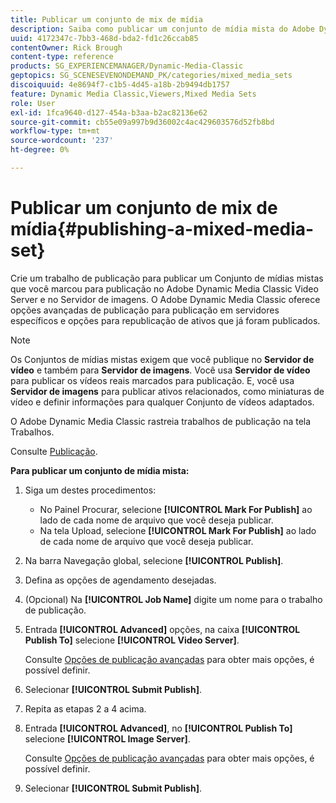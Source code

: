 ```yaml
---
title: Publicar um conjunto de mix de mídia
description: Saiba como publicar um conjunto de mídia mista do Adobe Dynamic Media Classic.
uuid: 4172347c-7bb3-468d-bda2-fd1c26ccab85
contentOwner: Rick Brough
content-type: reference
products: SG_EXPERIENCEMANAGER/Dynamic-Media-Classic
geptopics: SG_SCENESEVENONDEMAND_PK/categories/mixed_media_sets
discoiquuid: 4e8694f7-c1b5-4d45-a18b-2b9494db1757
feature: Dynamic Media Classic,Viewers,Mixed Media Sets
role: User
exl-id: 1fca9640-d127-454a-b3aa-b2ac82136e62
source-git-commit: cb55e09a997b9d36002c4ac429603576d52fb8bd
workflow-type: tm+mt
source-wordcount: '237'
ht-degree: 0%

---
```


# Publicar um conjunto de mix de mídia{#publishing-a-mixed-media-set}

Crie um trabalho de publicação para publicar um Conjunto de mídias mistas que você marcou para publicação no Adobe Dynamic Media Classic Video Server e no Servidor de imagens. O Adobe Dynamic Media Classic oferece opções avançadas de publicação para publicação em servidores específicos e opções para republicação de ativos que já foram publicados.

>[!NOTE]
>
>Os Conjuntos de mídias mistas exigem que você publique no **Servidor de vídeo** e também para **Servidor de imagens**. Você usa **Servidor de vídeo** para publicar os vídeos reais marcados para publicação. E, você usa **Servidor de imagens** para publicar ativos relacionados, como miniaturas de vídeo e definir informações para qualquer Conjunto de vídeos adaptados.

O Adobe Dynamic Media Classic rastreia trabalhos de publicação na tela Trabalhos.

Consulte [Publicação](publishing-files.md#publishing_files).

<!-- 

Comment Type: remark
Last Modified By: unknown unknown 
Last Modified Date: 

<p>RB: Updated the following steps as per Cynthia email, 11/9/2012, added 11/12/2012</p>

 -->

**Para publicar um conjunto de mídia mista:**

1. Siga um destes procedimentos:

   * No Painel Procurar, selecione **[!UICONTROL Mark For Publish]** ao lado de cada nome de arquivo que você deseja publicar.
   * Na tela Upload, selecione **[!UICONTROL Mark For Publish]** ao lado de cada nome de arquivo que você deseja publicar.

1. Na barra Navegação global, selecione **[!UICONTROL Publish]**.
1. Defina as opções de agendamento desejadas.
1. (Opcional) Na **[!UICONTROL Job Name]** digite um nome para o trabalho de publicação.
1. Entrada **[!UICONTROL Advanced]** opções, na caixa **[!UICONTROL Publish To]** selecione **[!UICONTROL Video Server]**.

   Consulte [Opções de publicação avançadas](publishing-files.md#advanced_publish_options) para obter mais opções, é possível definir.

1. Selecionar **[!UICONTROL Submit Publish]**.
1. Repita as etapas 2 a 4 acima.
1. Entrada **[!UICONTROL Advanced]**, no **[!UICONTROL Publish To]** selecione **[!UICONTROL Image Server]**.

   Consulte [Opções de publicação avançadas](publishing-files.md#advanced_publish_options) para obter mais opções, é possível definir.

1. Selecionar **[!UICONTROL Submit Publish]**.

